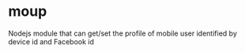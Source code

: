 # moup
Nodejs module that can get/set the profile of mobile user identified by device id and Facebook id 
